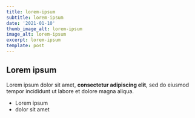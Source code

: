 ```yaml
---
title: lorem-ipsum
subtitle: lorem-ipsum
date: '2021-01-10'
thumb_image_alt: lorem-ipsum
image_alt: lorem-ipsum
excerpt: lorem-ipsum
template: post
---
```

## Lorem ipsum

Lorem ipsum dolor sit amet, **consectetur adipiscing elit**, sed do eiusmod tempor incididunt ut labore et dolore magna aliqua.

- Lorem ipsum
- dolor sit amet